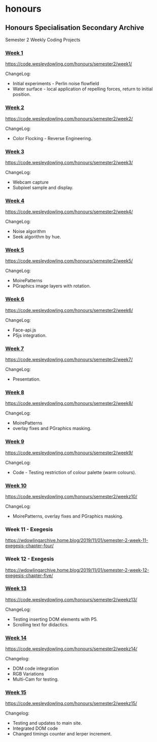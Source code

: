 # honours

## Honours Specialisation Secondary Archive

Semester 2 Weekly Coding Projects

### [Week 1](https://github.com/wezzahd/honours/tree/master/semester2/week1/)

https://code.wesleydowling.com/honours/semester2/week1/

ChangeLog:
* Initial experiments - Perlin noise flowfield
* Water surface - local application of repelling forces, return to initial position.

### [Week 2](https://github.com/wezzahd/honours/tree/master/semester2/week2/)

https://code.wesleydowling.com/honours/semester2/week2/

ChangeLog:
* Color Flocking - Reverse Engineering.

### [Week 3](https://github.com/wezzahd/honours/tree/master/semester2/week3/)

https://code.wesleydowling.com/honours/semester2/week3/

ChangeLog:
* Webcam capture
* Subpixel sample and display.

### [Week 4](https://github.com/wezzahd/honours/tree/master/semester2/week4/)

https://code.wesleydowling.com/honours/semester2/week4/

ChangeLog:
* Noise algorithm
* Seek algorithm by hue.

### [Week 5](https://github.com/wezzahd/honours/tree/master/semester2/week5/)

https://code.wesleydowling.com/honours/semester2/week5/

ChangeLog:
* MoirePatterns
* PGraphics image layers with rotation.

### [Week 6](https://github.com/wezzahd/honours/tree/master/semester2/week6/)

https://code.wesleydowling.com/honours/semester2/week6/

ChangeLog:
* Face-api.js
* P5js integration.

### [Week 7](https://github.com/wezzahd/honours/tree/master/semester2/week7/)

https://code.wesleydowling.com/honours/semester2/week7/

ChangeLog:
* Presentation.

### [Week 8](https://github.com/wezzahd/honours/tree/master/semester2/week8/)

https://code.wesleydowling.com/honours/semester2/week8/

ChangeLog:
* MoirePatterns
* overlay fixes and PGraphics masking.

### [Week 9](https://github.com/wezzahd/honours/tree/master/semester2/week9/)

https://code.wesleydowling.com/honours/semester2/week9/

ChangeLog:
* Code - Testing restriction of colour palette (warm colours).

### [Week 10](https://github.com/wezzahd/honours/tree/master/semester2/weekz10/)

https://code.wesleydowling.com/honours/semester2/weekz10/

ChangeLog:
* MoirePatterns, overlay fixes and PGraphics masking.


### Week 11 - Exegesis

https://wdowlingarchive.home.blog/2019/11/01/semester-2-week-11-exegesis-chapter-four/


### Week 12 - Exegesis

https://wdowlingarchive.home.blog/2019/11/01/semester-2-week-12-exegesis-chapter-five/


### [Week 13](https://github.com/wezzahd/honours/tree/master/semester2/weekz13/)

https://code.wesleydowling.com/honours/semester2/weekz13/

ChangeLog:
* Testing inserting DOM elements with P5.
* Scrolling text for didactics.

### [Week 14](https://github.com/wezzahd/honours/tree/master/semester2/weekz14/)

https://code.wesleydowling.com/honours/semester2/weekz14/

Changelog:
* DOM code integration
* RGB Variations
* Multi-Cam for testing.

### [Week 15](https://github.com/wezzahd/honours/tree/master/semester2/weekz15/)

https://code.wesleydowling.com/honours/semester2/weekz15/

Changelog:
* Testing and updates to main site.
* Integrated DOM code
* Changed timings counter and lerper increment.
